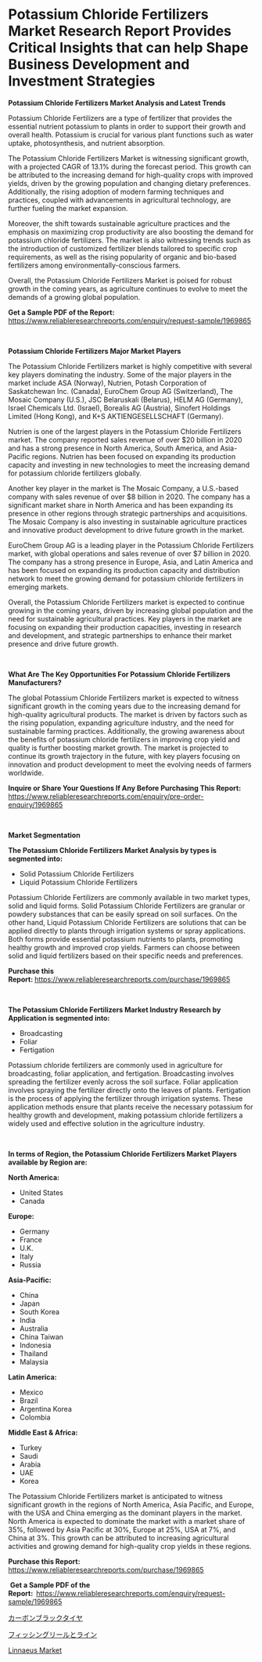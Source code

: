 <p><h1>Potassium Chloride Fertilizers Market Research Report Provides Critical Insights that can help Shape Business Development and Investment Strategies</h1></p><p><strong>Potassium Chloride Fertilizers Market Analysis and Latest Trends</strong></p>
<p><p>Potassium Chloride Fertilizers are a type of fertilizer that provides the essential nutrient potassium to plants in order to support their growth and overall health. Potassium is crucial for various plant functions such as water uptake, photosynthesis, and nutrient absorption.</p><p>The Potassium Chloride Fertilizers Market is witnessing significant growth, with a projected CAGR of 13.1% during the forecast period. This growth can be attributed to the increasing demand for high-quality crops with improved yields, driven by the growing population and changing dietary preferences. Additionally, the rising adoption of modern farming techniques and practices, coupled with advancements in agricultural technology, are further fueling the market expansion.</p><p>Moreover, the shift towards sustainable agriculture practices and the emphasis on maximizing crop productivity are also boosting the demand for potassium chloride fertilizers. The market is also witnessing trends such as the introduction of customized fertilizer blends tailored to specific crop requirements, as well as the rising popularity of organic and bio-based fertilizers among environmentally-conscious farmers.</p><p>Overall, the Potassium Chloride Fertilizers Market is poised for robust growth in the coming years, as agriculture continues to evolve to meet the demands of a growing global population.</p></p>
<p><strong>Get a Sample PDF of the Report:&nbsp;</strong> <a href="https://www.reliableresearchreports.com/enquiry/request-sample/1969865">https://www.reliableresearchreports.com/enquiry/request-sample/1969865</a></p>
<p>&nbsp;</p>
<p><strong>Potassium Chloride Fertilizers Major Market Players</strong></p>
<p><p>The Potassium Chloride Fertilizers market is highly competitive with several key players dominating the industry. Some of the major players in the market include ASA (Norway), Nutrien, Potash Corporation of Saskatchewan Inc. (Canada), EuroChem Group AG (Switzerland), The Mosaic Company (U.S.), JSC Belaruskali (Belarus), HELM AG (Germany), Israel Chemicals Ltd. (Israel), Borealis AG (Austria), Sinofert Holdings Limited (Hong Kong), and K+S AKTIENGESELLSCHAFT (Germany).</p><p>Nutrien is one of the largest players in the Potassium Chloride Fertilizers market. The company reported sales revenue of over $20 billion in 2020 and has a strong presence in North America, South America, and Asia-Pacific regions. Nutrien has been focused on expanding its production capacity and investing in new technologies to meet the increasing demand for potassium chloride fertilizers globally.</p><p>Another key player in the market is The Mosaic Company, a U.S.-based company with sales revenue of over $8 billion in 2020. The company has a significant market share in North America and has been expanding its presence in other regions through strategic partnerships and acquisitions. The Mosaic Company is also investing in sustainable agriculture practices and innovative product development to drive future growth in the market.</p><p>EuroChem Group AG is a leading player in the Potassium Chloride Fertilizers market, with global operations and sales revenue of over $7 billion in 2020. The company has a strong presence in Europe, Asia, and Latin America and has been focused on expanding its production capacity and distribution network to meet the growing demand for potassium chloride fertilizers in emerging markets.</p><p>Overall, the Potassium Chloride Fertilizers market is expected to continue growing in the coming years, driven by increasing global population and the need for sustainable agricultural practices. Key players in the market are focusing on expanding their production capacities, investing in research and development, and strategic partnerships to enhance their market presence and drive future growth.</p></p>
<p>&nbsp;</p>
<p><strong>What Are The Key Opportunities For Potassium Chloride Fertilizers Manufacturers?</strong></p>
<p><p>The global Potassium Chloride Fertilizers market is expected to witness significant growth in the coming years due to the increasing demand for high-quality agricultural products. The market is driven by factors such as the rising population, expanding agriculture industry, and the need for sustainable farming practices. Additionally, the growing awareness about the benefits of potassium chloride fertilizers in improving crop yield and quality is further boosting market growth. The market is projected to continue its growth trajectory in the future, with key players focusing on innovation and product development to meet the evolving needs of farmers worldwide.</p></p>
<p><strong>Inquire or Share Your Questions If Any Before Purchasing This Report:</strong> <a href="https://www.reliableresearchreports.com/enquiry/pre-order-enquiry/1969865">https://www.reliableresearchreports.com/enquiry/pre-order-enquiry/1969865</a></p>
<p>&nbsp;</p>
<p><strong>Market Segmentation</strong></p>
<p><strong>The Potassium Chloride Fertilizers Market Analysis by types is segmented into:</strong></p>
<p><ul><li>Solid Potassium Chloride Fertilizers</li><li>Liquid Potassium Chloride Fertilizers</li></ul></p>
<p><p>Potassium Chloride Fertilizers are commonly available in two market types, solid and liquid forms. Solid Potassium Chloride Fertilizers are granular or powdery substances that can be easily spread on soil surfaces. On the other hand, Liquid Potassium Chloride Fertilizers are solutions that can be applied directly to plants through irrigation systems or spray applications. Both forms provide essential potassium nutrients to plants, promoting healthy growth and improved crop yields. Farmers can choose between solid and liquid fertilizers based on their specific needs and preferences.</p></p>
<p><strong>Purchase this Report:&nbsp;</strong><a href="https://www.reliableresearchreports.com/purchase/1969865">https://www.reliableresearchreports.com/purchase/1969865</a></p>
<p>&nbsp;</p>
<p><strong>The Potassium Chloride Fertilizers Market Industry Research by Application is segmented into:</strong></p>
<p><ul><li>Broadcasting</li><li>Foliar</li><li>Fertigation</li></ul></p>
<p><p>Potassium chloride fertilizers are commonly used in agriculture for broadcasting, foliar application, and fertigation. Broadcasting involves spreading the fertilizer evenly across the soil surface. Foliar application involves spraying the fertilizer directly onto the leaves of plants. Fertigation is the process of applying the fertilizer through irrigation systems. These application methods ensure that plants receive the necessary potassium for healthy growth and development, making potassium chloride fertilizers a widely used and effective solution in the agriculture industry.</p></p>
<p>&nbsp;</p>
<p><strong>In terms of Region, the Potassium Chloride Fertilizers Market Players available by Region are:</strong></p>
<p>
    <p> <strong> North America: </strong>
        <ul>
            <li>United States</li>
            <li>Canada</li>
        </ul>
        </p> 
    <p> <strong> Europe: </strong>
        <ul>
            <li>Germany</li>
            <li>France</li>
            <li>U.K.</li>
            <li>Italy</li>
            <li>Russia</li>
        </ul>
        </p> 
    <p> <strong> Asia-Pacific: </strong>
        <ul>
            <li>China</li>
            <li>Japan</li>
            <li>South Korea</li>
            <li>India</li>
            <li>Australia</li>
            <li>China Taiwan</li>
            <li>Indonesia</li>
            <li>Thailand</li>
            <li>Malaysia</li>
        </ul>
        </p> 
    <p> <strong> Latin America: </strong>
        <ul>
            <li>Mexico</li>
            <li>Brazil</li>
            <li>Argentina Korea</li>
            <li>Colombia</li>
        </ul>
        </p> 
    <p> <strong> Middle East & Africa: </strong>
        <ul>
            <li>Turkey</li>
            <li>Saudi</li>
            <li>Arabia</li>
            <li>UAE</li>
            <li>Korea</li>
        </ul>
    </p>
    </p>
<p><p>The Potassium Chloride Fertilizers market is anticipated to witness significant growth in the regions of North America, Asia Pacific, and Europe, with the USA and China emerging as the dominant players in the market. North America is expected to dominate the market with a market share of 35%, followed by Asia Pacific at 30%, Europe at 25%, USA at 7%, and China at 3%. This growth can be attributed to increasing agricultural activities and growing demand for high-quality crop yields in these regions.</p></p>
<p><strong>Purchase this Report: </strong><a href="https://www.reliableresearchreports.com/purchase/1969865">https://www.reliableresearchreports.com/purchase/1969865</a></p>
<p>&nbsp;<strong>Get a Sample PDF of the Report:&nbsp;&nbsp;</strong><a href="https://www.reliableresearchreports.com/enquiry/request-sample/1969865">https://www.reliableresearchreports.com/enquiry/request-sample/1969865</a></p>
<p><strong></strong></p>
<p><p><a href="https://medium.com/@leonbruen1/%E7%82%AD%E9%BB%92%E3%82%BF%E3%82%A4%E3%83%A4%E5%B8%82%E5%A0%B4%E3%81%AF-%E5%B8%82%E5%A0%B4%E3%82%B7%E3%82%A7%E3%82%A2-%E3%82%B5%E3%82%A4%E3%82%BA-2031%E5%B9%B4%E3%81%BE%E3%81%A7%E3%81%AE%E4%BA%88%E6%B8%AC%E3%81%AB%E7%84%A6%E7%82%B9%E3%82%92%E5%BD%93%E3%81%A6%E3%81%A6%E3%81%84%E3%81%BE%E3%81%99-92f7c9b7feda?postPublishedType=initial">カーボンブラックタイヤ</a></p><p><a href="https://github.com/sghwr779811674/Market-Research-Report-List-1/blob/main/4687077187342.md">フィッシングリールとライン</a></p><p><a href="https://github.com/lbird53714/Market-Research-Report-List-3/blob/main/linnaeus-market.md">Linnaeus Market</a></p></p>